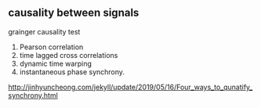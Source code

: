 
## causality between signals

grainger causality test


1. Pearson correlation
2. time lagged cross correlations
3. dynamic time warping
4. instantaneous phase synchrony.

http://jinhyuncheong.com/jekyll/update/2019/05/16/Four_ways_to_qunatify_synchrony.html
